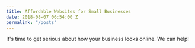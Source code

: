 ```yaml
---
title: Affordable Websites for Small Businesses
date: 2018-08-07 06:54:00 Z
permalink: "/posts"
---
```


It's time to get serious about how your business looks online. We can help!